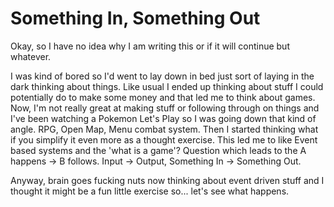 # Something In, Something Out

Okay, so I have no idea why I am writing this or if it will continue but whatever.

I was kind of bored so I'd went to lay down in bed just sort of laying in the dark thinking about things. Like usual I
ended up thinking about stuff I could potentially do to make some money and that led me to think about games. Now, I'm
not really great at making stuff or following through on things and I've been watching a Pokemon Let's Play so I was
going down that kind of angle. RPG, Open Map, Menu combat system. Then I started thinking what if you simplify it even
more as a thought exercise. This led me to like Event based systems and the 'what is a game'? Question which leads to the
A happens -> B follows. Input -> Output, Something In -> Something Out.

Anyway, brain goes fucking nuts now thinking about event driven stuff and I thought it might be a fun little exercise
so... let's see what happens.